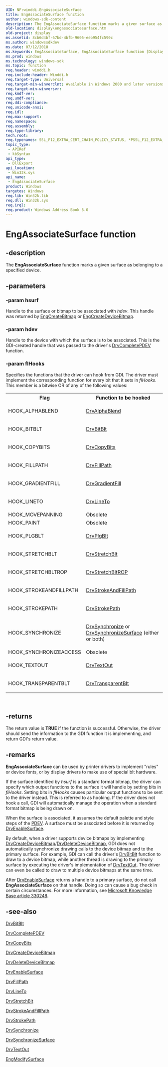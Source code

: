 ```yaml
---
UID: NF:winddi.EngAssociateSurface
title: EngAssociateSurface function
author: windows-sdk-content
description: The EngAssociateSurface function marks a given surface as belonging to a specified device.
old-location: display\engassociatesurface.htm
old-project: display
ms.assetid: 8cb6d4bf-67bd-4bfb-9605-eeb954fc590c
ms.author: windowssdkdev
ms.date: 07/12/2018
ms.keywords: EngAssociateSurface, EngAssociateSurface function [Display Devices], display.engassociatesurface, gdifncs_6be89779-b79a-4620-b740-d702945464c5.xml, winddi/EngAssociateSurface
ms.prod: windows
ms.technology: windows-sdk
ms.topic: function
req.header: winddi.h
req.include-header: Winddi.h
req.target-type: Universal
req.target-min-winverclnt: Available in Windows 2000 and later versions of the Windows operating systems.
req.target-min-winversvr: 
req.kmdf-ver: 
req.umdf-ver: 
req.ddi-compliance: 
req.unicode-ansi: 
req.idl: 
req.max-support: 
req.namespace: 
req.assembly: 
req.type-library: 
tech.root: 
req.typenames: SSL_F12_EXTRA_CERT_CHAIN_POLICY_STATUS, *PSSL_F12_EXTRA_CERT_CHAIN_POLICY_STATUS
topic_type:
 - APIRef
 - kbSyntax
api_type:
 - DllExport
api_location:
 - Win32k.sys
api_name:
 - EngAssociateSurface
product: Windows
targetos: Windows
req.lib: Win32k.lib
req.dll: Win32k.sys
req.irql: 
req.product: Windows Address Book 5.0
---
```


# EngAssociateSurface function


## -description


The <b>EngAssociateSurface</b> function marks a given surface as belonging to a specified device.


## -parameters




### -param hsurf

Handle to the surface or bitmap to be associated with <i>hdev</i>. This handle was returned by <a href="https://msdn.microsoft.com/library/windows/hardware/ff564199">EngCreateBitmap</a> or <a href="https://msdn.microsoft.com/library/windows/hardware/ff564204">EngCreateDeviceBitmap</a>.


### -param hdev

Handle to the device with which the surface is to be associated. This is the GDI-created handle that was passed to the driver's <a href="https://msdn.microsoft.com/library/windows/hardware/ff556181">DrvCompletePDEV</a> function.


### -param flHooks

Specifies the functions that the driver can hook from GDI. The driver must implement the corresponding function for every bit that it sets in <i>flHooks</i>. This member is a bitwise OR of any of the following values:  

<table>
<tr>
<th>Flag</th>
<th>Function to be hooked</th>
</tr>
<tr>
<td>
HOOK_ALPHABLEND

</td>
<td>

<a href="https://msdn.microsoft.com/library/windows/hardware/ff556176">DrvAlphaBlend</a>


</td>
</tr>
<tr>
<td>
HOOK_BITBLT

</td>
<td>

<a href="https://msdn.microsoft.com/library/windows/hardware/ff556180">DrvBitBlt</a>


</td>
</tr>
<tr>
<td>
HOOK_COPYBITS

</td>
<td>

<a href="https://msdn.microsoft.com/library/windows/hardware/ff556182">DrvCopyBits</a>


</td>
</tr>
<tr>
<td>
HOOK_FILLPATH

</td>
<td>

<a href="https://msdn.microsoft.com/library/windows/hardware/ff556220">DrvFillPath</a>


</td>
</tr>
<tr>
<td>
HOOK_GRADIENTFILL

</td>
<td>

<a href="https://msdn.microsoft.com/library/windows/hardware/ff556236">DrvGradientFill</a>


</td>
</tr>
<tr>
<td>
HOOK_LINETO

</td>
<td>

<a href="https://msdn.microsoft.com/library/windows/hardware/ff556245">DrvLineTo</a>


</td>
</tr>
<tr>
<td>
HOOK_MOVEPANNING

</td>
<td>
Obsolete

</td>
</tr>
<tr>
<td>
HOOK_PAINT

</td>
<td>
Obsolete

</td>
</tr>
<tr>
<td>
HOOK_PLGBLT

</td>
<td>

<a href="https://msdn.microsoft.com/library/windows/hardware/ff556258">DrvPlgBlt</a>


</td>
</tr>
<tr>
<td>
HOOK_STRETCHBLT

</td>
<td>

<a href="https://msdn.microsoft.com/library/windows/hardware/ff556302">DrvStretchBlt</a>


</td>
</tr>
<tr>
<td>
HOOK_STRETCHBLTROP

</td>
<td>

<a href="https://msdn.microsoft.com/library/windows/hardware/ff556306">DrvStretchBltROP</a>


</td>
</tr>
<tr>
<td>
HOOK_STROKEANDFILLPATH

</td>
<td>

<a href="https://msdn.microsoft.com/library/windows/hardware/ff556311">DrvStrokeAndFillPath</a>


</td>
</tr>
<tr>
<td>
HOOK_STROKEPATH

</td>
<td>

<a href="https://msdn.microsoft.com/library/windows/hardware/ff556316">DrvStrokePath</a>


</td>
</tr>
<tr>
<td>
HOOK_SYNCHRONIZE

</td>
<td>

<a href="https://msdn.microsoft.com/library/windows/hardware/ff556323">DrvSynchronize</a> or <a href="https://msdn.microsoft.com/library/windows/hardware/ff557273">DrvSynchronizeSurface</a> (either or both)

</td>
</tr>
<tr>
<td>
HOOK_SYNCHRONIZEACCESS

</td>
<td>
Obsolete

</td>
</tr>
<tr>
<td>
HOOK_TEXTOUT

</td>
<td>

<a href="https://msdn.microsoft.com/library/windows/hardware/ff557277">DrvTextOut</a>


</td>
</tr>
<tr>
<td>
HOOK_TRANSPARENTBLT

</td>
<td>

<a href="https://msdn.microsoft.com/library/windows/hardware/ff557283">DrvTransparentBlt</a>


</td>
</tr>
</table>
 


## -returns



The return value is <b>TRUE</b> if the function is successful. Otherwise, the driver should send the information to the GDI function it is implementing, and return GDI's return value.




## -remarks



<b>EngAssociateSurface</b> can be used by printer drivers to implement "rules" or device fonts, or by display drivers to make use of special blt hardware.

If the surface identified by <i>hsurf</i> is a standard format bitmap, the driver can specify which output functions to the surface it will handle by setting bits in <i>flHooks</i>. Setting bits in <i>flHooks</i> causes particular output functions to be sent to the driver instead. This is referred to as hooking. If the driver does not hook a call, GDI will automatically manage the operation when a standard format bitmap is being drawn on. 

When the surface is associated, it assumes the default palette and style steps of the <a href="https://msdn.microsoft.com/139a10e9-203b-499b-9291-8537eae9189c">PDEV</a>. A surface must be associated before it is returned by <a href="https://msdn.microsoft.com/library/windows/hardware/ff556214">DrvEnableSurface</a>.

By default, when a driver supports device bitmaps by implementing <a href="https://msdn.microsoft.com/library/windows/hardware/ff556185">DrvCreateDeviceBitmap</a>/<a href="https://msdn.microsoft.com/library/windows/hardware/ff556187">DrvDeleteDeviceBitmap</a>, GDI does not automatically synchronize drawing calls to the device bitmap and to the primary surface. For example, GDI can call the driver's <a href="https://msdn.microsoft.com/library/windows/hardware/ff556180">DrvBitBlt</a> function to draw to a device bitmap, while another thread is drawing to the primary surface by executing the driver's implementation of <a href="https://msdn.microsoft.com/library/windows/hardware/ff557277">DrvTextOut</a>. The driver can even be called to draw to multiple device bitmaps at the same time.

After <a href="https://msdn.microsoft.com/library/windows/hardware/ff556214">DrvEnableSurface</a> returns a handle to a primary surface, do not call <b>EngAssociateSurface</b> on that handle. Doing so can cause a bug check in certain circumstances. For more information, see <a href="http://go.microsoft.com/fwlink/p/?linkid=3100&amp;ID=330248">Microsoft Knowledge Base article 330248</a>.




## -see-also




<a href="https://msdn.microsoft.com/library/windows/hardware/ff556180">DrvBitBlt</a>



<a href="https://msdn.microsoft.com/library/windows/hardware/ff556181">DrvCompletePDEV</a>



<a href="https://msdn.microsoft.com/library/windows/hardware/ff556182">DrvCopyBits</a>



<a href="https://msdn.microsoft.com/library/windows/hardware/ff556185">DrvCreateDeviceBitmap</a>



<a href="https://msdn.microsoft.com/library/windows/hardware/ff556187">DrvDeleteDeviceBitmap</a>



<a href="https://msdn.microsoft.com/library/windows/hardware/ff556214">DrvEnableSurface</a>



<a href="https://msdn.microsoft.com/library/windows/hardware/ff556220">DrvFillPath</a>



<a href="https://msdn.microsoft.com/library/windows/hardware/ff556245">DrvLineTo</a>



<a href="https://msdn.microsoft.com/library/windows/hardware/ff556302">DrvStretchBlt</a>



<a href="https://msdn.microsoft.com/library/windows/hardware/ff556311">DrvStrokeAndFillPath</a>



<a href="https://msdn.microsoft.com/library/windows/hardware/ff556316">DrvStrokePath</a>



<a href="https://msdn.microsoft.com/library/windows/hardware/ff556323">DrvSynchronize</a>



<a href="https://msdn.microsoft.com/library/windows/hardware/ff557273">DrvSynchronizeSurface</a>



<a href="https://msdn.microsoft.com/library/windows/hardware/ff557277">DrvTextOut</a>



<a href="https://msdn.microsoft.com/library/windows/hardware/ff564976">EngModifySurface</a>
 

 

